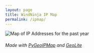 ```yaml
---
layout: page
title: WindNinja IP Map
permalink: /ipmap/
---
```



![Map of IP Addresses for the past year](http://firelab.github.io/windninja/assets/ipoutput.png)



###### Made with [PyGeoIPMap](https://github.com/pierrrrrrre/PyGeoIpMap) and [GeoLite](http://www.maxmind.com) 